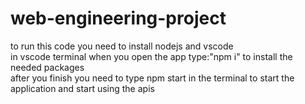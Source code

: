 # web-engineering-project
to run this code you need to install nodejs and vscode<br>
in vscode terminal when you open the app type:"npm i" to install the needed packages<br>
after you finish you need to type npm start in the terminal to start the application and start using the apis<br>
